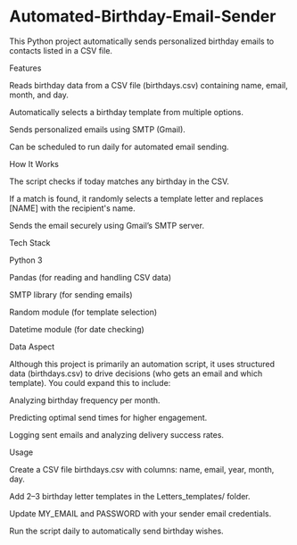 # Automated-Birthday-Email-Sender
This Python project automatically sends personalized birthday emails to contacts listed in a CSV file.

Features

Reads birthday data from a CSV file (birthdays.csv) containing name, email, month, and day.

Automatically selects a birthday template from multiple options.

Sends personalized emails using SMTP (Gmail).

Can be scheduled to run daily for automated email sending.

How It Works

The script checks if today matches any birthday in the CSV.

If a match is found, it randomly selects a template letter and replaces [NAME] with the recipient's name.

Sends the email securely using Gmail’s SMTP server.

Tech Stack

Python 3

Pandas (for reading and handling CSV data)

SMTP library (for sending emails)

Random module (for template selection)

Datetime module (for date checking)

Data Aspect

Although this project is primarily an automation script, it uses structured data (birthdays.csv) to drive decisions (who gets an email and which template). You could expand this to include:

Analyzing birthday frequency per month.

Predicting optimal send times for higher engagement.

Logging sent emails and analyzing delivery success rates.

Usage

Create a CSV file birthdays.csv with columns: name, email, year, month, day.

Add 2–3 birthday letter templates in the Letters_templates/ folder.

Update MY_EMAIL and PASSWORD with your sender email credentials.

Run the script daily to automatically send birthday wishes.
